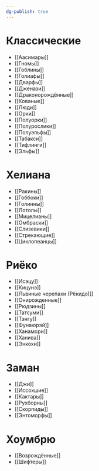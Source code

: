 ```yaml
---
dg-publish: true
---
```

# Классические
- [[Аасимары]]
- [[Гномы]]
- [[Гоблины]]
- [[Голиафы]]
- [[Дварфы]]
- [[Дженази]]
- [[Драконорождённые]]
- [[Кованые]]
- [[Люди]]
- [[Орки]]
- [[Полуорки]]
- [[Полурослики]]
- [[Полуэльфы]]
- [[Табакси]]
- [[Тифлинги]]
- [[Эльфы]]

# Хелиана
- [[Ракины]]
- [[Гоббоки]]
- [[Голинны]]
- [[Лотолы]]
- [[Мицелианы]]
- [[Омбраски]]
- [[Слизевики]]
- [[Стрекающие]]
- [[Циклопеанцы]]

# Риёко
- [[Исэцу]]
- [[Кицунэ]]
- [[Львиные черепахи (Рёкидо)]]
- [[Онирожденные]]
- [[Рюдзины]]
- [[Татсуми]]
- [[Тэнгу]]
- [[Фунаюрэй]]
- [[Ханамори]]
- [[Ханива]]
- [[Энкохи]]

# Заман
- [[Джи]]
- [[Иссохшие]]
- [[Кактары]]
- [[Рухборны]]
- [[Скорпиды]]
- [[Энтоморфы]]

# Хоумбрю
- [[Возрождённые]]
- [[Шифтеры]]